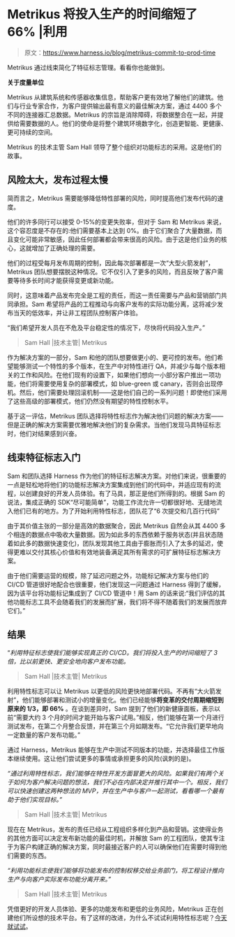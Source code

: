 # Metrikus 将投入生产的时间缩短了 66% |利用

> 原文：<https://www.harness.io/blog/metrikus-commit-to-prod-time>

Metrikus 通过线束简化了特征标志管理。看看你也能做到。

**关于度量单位**

Metrikus 从建筑系统和传感器收集信息，帮助客户更有效地了解他们的建筑。他们与行业专家合作，为客户提供输出最有意义的最佳解决方案，通过 4400 多个不同的连接器汇总数据。Metrikus 的宗旨是消除障碍，将数据整合在一起，并提供给需要数据的人。他们的使命是将整个建筑环境数字化，创造更智能、更健康、更可持续的空间。

Metrikus 的技术主管 Sam Hall 领导了整个组织对功能标志的采用。这是他们的故事。

## **风险太大，发布过程太慢**

简而言之，Metrikus 需要能够降低特性部署的风险，同时提高他们发布代码的速度。

他们的许多同行可以接受 0-15%的变更失败率，但对于 Sam 和 Metrikus 来说，这个容忍度是不存在的:他们需要基本上达到 0%。由于它们聚合了大量数据，而且变化可能非常敏感，因此任何部署都会带来很高的风险。由于这是他们业务的核心，这就增加了正确处理的需要。

他们的过程受每月发布周期的控制，因此每次部署都是一次“大型火箭发射”，Metrikus 团队想要摆脱这种情况。它不仅引入了更多的风险，而且反映了客户需要等待多长时间才能获得变更或新功能。

同时，这意味着产品发布完全是工程的责任，而这一责任需要与产品和营销部门共同承担。Sam 希望将产品的工程推动与向客户发布的实际功能分离，这将减少发布当天的低效率，并让非工程团队控制客户体验。

“我们希望开发人员在不危及平台稳定性的情况下，尽快将代码投入生产。”

> Sam Hall |技术主管| Metrikus

作为解决方案的一部分，Sam 和他的团队想要做更小的、更可控的发布。他们希望能够测试一个特性的多个版本，在生产中对特性进行 QA，并减少与每个版本相关的工作和风险。在他们现有的设置下，如果他们想向一小部分客户推出一项功能，他们将需要使用复杂的部署模式，如 blue-green 或 canary，否则会出现停机。然后，他们需要处理回滚机制——这是他们自己的一系列问题！即使他们采用了这些高级的部署模式，他们仍然没有期望的特性控制水平。

基于这一评估，Metrikus 团队选择将特性标志作为解决他们问题的解决方案——但是正确的解决方案需要优雅地解决他们的复杂需求。当他们发现马具特征标志时，他们对结果感到兴奋。

## **线束特征标志入门**

Sam 和团队选择 Harness 作为他们的特征标志解决方案。对他们来说，很重要的一点是轻松地将他们的功能标志解决方案集成到他们的代码中，并适应现有的流程，以创建良好的开发人员体验。有了马具，那正是他们所得到的。根据 Sam 的说法，集成正确的 SDK“尽可能简单”，功能工作流允许一切都很好地、无缝地流入他们已有的地方。为了开始利用特性标志，团队花了“6 次提交和几百行代码”

由于其价值主张的一部分是高效的数据聚合，因此 Metrikus 自然会从其 4400 多个相连的数据点中吸收大量数据。因为如此多的东西依赖于服务状态(并且状态随着如此多的数据快速变化)，团队发现其他工具由于膨胀而引入了太多的延迟，使得更难以交付其核心价值和有效地装备满足其所有需求的可扩展特征标志解决方案。

由于他们需要运营的规模，除了延迟问题之外，功能标记解决方案与他们的 CI/CD 管道很好地配合也很重要，他们发现这一问题通过 Harness 得到了缓解，因为该平台将功能标记集成到了 CI/CD 管道中！用 Sam 的话来说:“我们评估的其他功能标志工具不会随着我们的发展而扩展，我们将不得不随着我们的发展而放弃它们。”

## **结果**

“*利用特征标志使我们能够实现真正的 CI/CD。我们将投入生产的时间缩短了 3 倍，比以前更快、更安全地向客户发布功能。*

> Sam Hall |技术主管| Metrikus

利用特性标志可以让 Metrikus 以更低的风险更快地部署代码。不再有“大火箭发射”，他们能够部署和测试小的增量变化。他们已经能够**将变革的交付周期缩短到原来的 1/3，即 66%** 。在谈到差异时，Sam 提到了他们的新健康面板，表示以前“需要大约 3 个月的时间才能开始与客户试用。”相反，他们能够在第一个月进行测试发布，在第二个月整合反馈，并在第三个月如期发布。“它允许我们更早地向一定数量的客户发布功能。”

通过 Harness，Metrikus 能够在生产中测试不同版本的功能，并选择最佳工作版本继续使用。这让他们尝试更多的事情或承担更多的风险(讽刺的是)。

*“通过利用特性标志，我们能够在特性开发方面冒更大的风险。如果我们有两个关于如何为客户解决问题的想法，我们不必在内部决定并推行其中一个。相反，我们可以快速创建这两种想法的 MVP，并在生产中与客户一起测试，看看哪一个最有助于他们实现目标。”*

> Sam Hall |技术主管| Metrikus

现在在 Metrikus，发布的责任已经从工程组织多样化到产品和营销。这使得业务的其他方面可以决定发布新功能的最佳时机，并解放 Sam 的工程团队，使其专注于为客户构建正确的解决方案，同时最接近客户的人可以确保他们在需要时得到他们需要的东西。

*“利用功能标志使我们能够将功能发布的控制权移交给业务部门，将工程设计推向生产与向客户实际发布功能分离开来。”*

> Sam Hall |技术主管| Metrikus

凭借更好的开发人员体验、更多的功能发布和更低的业务风险，Metrikus 正在创建他们所设想的技术平台。有了这样的改进，为什么不试试利用特性标志呢？[今天就试试](https://harness.io/free-trial/)。